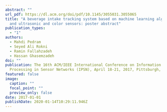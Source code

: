 ```yaml
---
abstract: ""
url_pdf: https://dl.acm.org/doi/pdf/10.1145/3055031.3055065
title: "A beverage intake tracking system based on machine learning algorithms,
  and ultrasonic and color sensors: poster abstract"
publication_types:
  - "1"
authors:
  - Mahdi Pedram
  - Seyed Ali Rokni
  - Ramin Fallahzadeh
  - Hassan Ghasemzadeh
doi: ""
publication: The 16th ACM/IEEE International Conference on Information
  Processing in Sensor Networks (IPSN), April 18-21, 2017, Pittsburgh, PA, USA
featured: false
image:
  caption: ""
  focal_point: ""
  preview_only: false
date: 2017-01-01
publishDate: 2020-01-14T10:29:11.946Z
---
```

